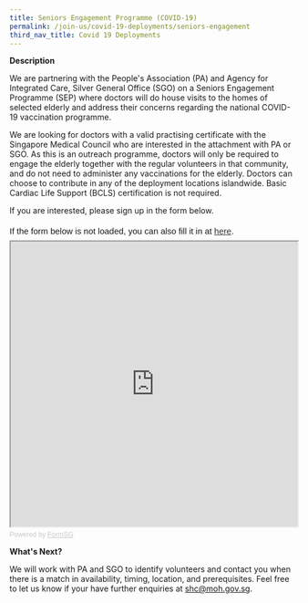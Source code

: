```yaml
---
title: Seniors Engagement Programme (COVID-19)
permalink: /join-us/covid-19-deployments/seniors-engagement
third_nav_title: Covid 19 Deployments
---
```

**Description**

We are partnering with the People's Association (PA) and Agency for Integrated Care, Silver General Office (SGO) on a Seniors Engagement Programme (SEP) where doctors will do house visits to the homes of selected elderly and address their concerns regarding the national COVID-19 vaccination programme.

We are looking for doctors with a valid practising certificate with the Singapore Medical Council who are interested in the attachment with PA or SGO. As this is an outreach programme, doctors will only be required to engage the elderly together with the regular volunteers in that community, and do not need to administer any vaccinations for the elderly. Doctors can choose to contribute in any of the deployment locations islandwide. Basic Cardiac Life Support (BCLS) certification is not required.

If you are interested, please sign up in the form below.
<div style="font-family:Sans-Serif;font-size:15px;color:#000;opacity:0.9;padding-top:5px;padding-bottom:8px">If the form below is not loaded, you can also fill it in at <a href="https://form.gov.sg/610ca03a41dbd2001274913a">here</a>.</div>

<!-- Change the width and height values to suit you best -->
<iframe id="iframe" src="https://form.gov.sg/610ca03a41dbd2001274913a" style="width:100%;height:500px"></iframe>

<div style="font-family:Sans-Serif;font-size:12px;color:#999;opacity:0.5;padding-top:5px">Powered by <a href="https://form.gov.sg" style="color: #999">FormSG</a></div>

**What's Next?**

We will work with PA and SGO to identify volunteers and contact you when there is a match in availability, timing, location, and prerequisites. Feel free to let us know if your have further enquiries at shc@moh.gov.sg.